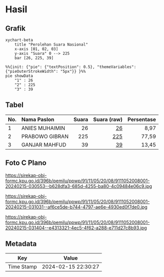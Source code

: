# Hasil

## Grafik

```mermaid
xychart-beta
    title "Perolehan Suara Nasional"
    x-axis [01, 02, 03]
    y-axis "Suara" 0 --> 225
    bar [26, 225, 39]
```

```mermaid
%%{init: {"pie": {"textPosition": 0.5}, "themeVariables": {"pieOuterStrokeWidth": "5px"}} }%%
pie showData
    "1" : 26
    "2" : 225
    "3" : 39
```

## Tabel

| No. | Nama Paslon    | Suara | Suara (raw) | Persentase |
|:--- |:-------------- | -----:| -----------:| ----------:|
| 1   | ANIES MUHAIMIN | 26    | [26][p-1]   | 8,97       |
| 2   | PRABOWO GIBRAN | 225   | [225][p-2]  | 77,59      |
| 3   | GANJAR MAHFUD  | 39    | [39][p-3]   | 13,45      |


[p-1]: https://github.com/gigit-pemilu/pemilu-2024/blob/main/pilpres/hitung-suara/sub/91-papua/sub/11-keerom/sub/05-skanto/sub/2008-wulukubun/sub/001-tps/sub/paslon-1.txt
[p-2]: https://github.com/gigit-pemilu/pemilu-2024/blob/main/pilpres/hitung-suara/sub/91-papua/sub/11-keerom/sub/05-skanto/sub/2008-wulukubun/sub/001-tps/sub/paslon-2.txt
[p-3]: https://github.com/gigit-pemilu/pemilu-2024/blob/main/pilpres/hitung-suara/sub/91-papua/sub/11-keerom/sub/05-skanto/sub/2008-wulukubun/sub/001-tps/sub/paslon-3.txt

## Foto C Plano

https://sirekap-obj-formc.kpu.go.id/396b/pemilu/ppwp/91/11/05/20/08/9111052008001-20240215-030553--b628dfa3-685d-4255-ba80-4c09484e06c9.jpg

https://sirekap-obj-formc.kpu.go.id/396b/pemilu/ppwp/91/11/05/20/08/9111052008001-20240215-031031--af6ce5de-b744-4797-ae6e-4930ed0f7de0.jpg

https://sirekap-obj-formc.kpu.go.id/396b/pemilu/ppwp/91/11/05/20/08/9111052008001-20240215-031404--e4313321-4ec5-4f62-a288-e711d27c8b93.jpg


## Metadata

| Key        | Value               |
| ---------- | ------------------- |
| Time Stamp | 2024-02-15 22:30:27 |




